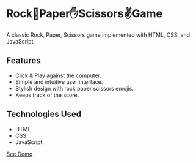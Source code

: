 # Rock👊Paper✋Scissors✌️Game

A classic Rock, Paper, Scissors game implemented with HTML, CSS, and JavaScript.

## Features

- Click & Play against the computer.
- Simple and intuitive user interface.
- Stylish design with rock paper scissors emojis.
- Keeps track of the score.

## Technologies Used

- HTML
- CSS
- JavaScript

[See Demo](https://github.com/Yash7jatav/Rock-Paper-Scissor-Game-)






